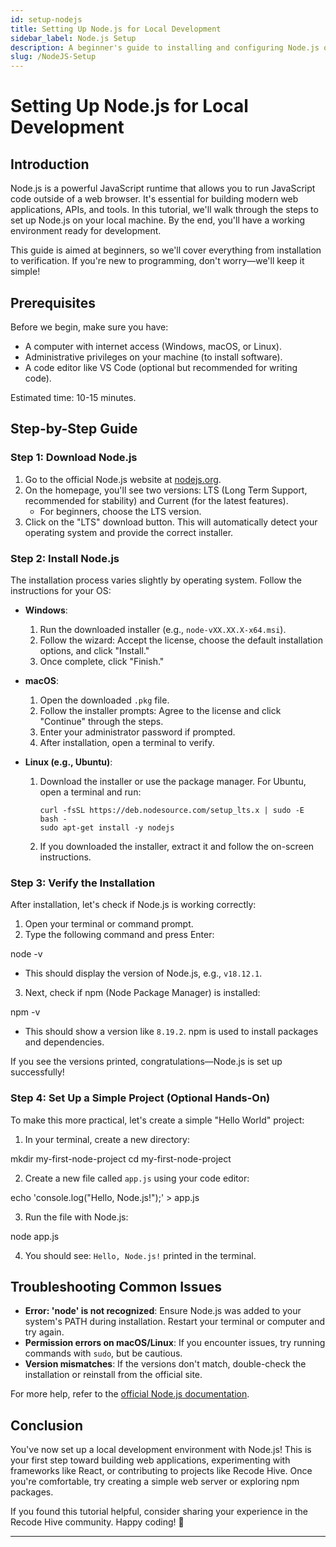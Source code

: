 ```yaml
---
id: setup-nodejs
title: Setting Up Node.js for Local Development
sidebar_label: Node.js Setup
description: A beginner's guide to installing and configuring Node.js on your local machine.
slug: /NodeJS-Setup
---
```


# Setting Up Node.js for Local Development

## Introduction
Node.js is a powerful JavaScript runtime that allows you to run JavaScript code outside of a web browser. It's essential for building modern web applications, APIs, and tools. In this tutorial, we'll walk through the steps to set up Node.js on your local machine. By the end, you'll have a working environment ready for development.

This guide is aimed at beginners, so we'll cover everything from installation to verification. If you're new to programming, don't worry—we'll keep it simple!

## Prerequisites
Before we begin, make sure you have:
- A computer with internet access (Windows, macOS, or Linux).
- Administrative privileges on your machine (to install software).
- A code editor like VS Code (optional but recommended for writing code).

Estimated time: 10-15 minutes.

## Step-by-Step Guide

### Step 1: Download Node.js
1. Go to the official Node.js website at [nodejs.org](https://nodejs.org).
2. On the homepage, you'll see two versions: LTS (Long Term Support, recommended for stability) and Current (for the latest features).
   - For beginners, choose the LTS version.
3. Click on the "LTS" download button. This will automatically detect your operating system and provide the correct installer.

### Step 2: Install Node.js
The installation process varies slightly by operating system. Follow the instructions for your OS:

- **Windows**:
  1. Run the downloaded installer (e.g., `node-vXX.XX.X-x64.msi`).
  2. Follow the wizard: Accept the license, choose the default installation options, and click "Install."
  3. Once complete, click "Finish."

- **macOS**:
  1. Open the downloaded `.pkg` file.
  2. Follow the installer prompts: Agree to the license and click "Continue" through the steps.
  3. Enter your administrator password if prompted.
  4. After installation, open a terminal to verify.

- **Linux (e.g., Ubuntu)**:
  1. Download the installer or use the package manager. For Ubuntu, open a terminal and run:
     ```
     curl -fsSL https://deb.nodesource.com/setup_lts.x | sudo -E bash -
     sudo apt-get install -y nodejs
     ```
  2. If you downloaded the installer, extract it and follow the on-screen instructions.

### Step 3: Verify the Installation
After installation, let's check if Node.js is working correctly:
1. Open your terminal or command prompt.
2. Type the following command and press Enter:

node -v

- This should display the version of Node.js, e.g., `v18.12.1`.
3. Next, check if npm (Node Package Manager) is installed:

npm -v

- This should show a version like `8.19.2`. npm is used to install packages and dependencies.

If you see the versions printed, congratulations—Node.js is set up successfully!

### Step 4: Set Up a Simple Project (Optional Hands-On)
To make this more practical, let's create a simple "Hello World" project:
1. In your terminal, create a new directory:

mkdir my-first-node-project cd my-first-node-project

2. Create a new file called `app.js` using your code editor:

echo 'console.log("Hello, Node.js!");' > app.js

3. Run the file with Node.js:

node app.js

4. You should see: `Hello, Node.js!` printed in the terminal.

## Troubleshooting Common Issues
- **Error: 'node' is not recognized**: Ensure Node.js was added to your system's PATH during installation. Restart your terminal or computer and try again.
- **Permission errors on macOS/Linux**: If you encounter issues, try running commands with `sudo`, but be cautious.
- **Version mismatches**: If the versions don't match, double-check the installation or reinstall from the official site.

For more help, refer to the [official Node.js documentation](https://nodejs.org/en/docs/).

## Conclusion
You've now set up a local development environment with Node.js! This is your first step toward building web applications, experimenting with frameworks like React, or contributing to projects like Recode Hive. Once you're comfortable, try creating a simple web server or exploring npm packages.

If you found this tutorial helpful, consider sharing your experience in the Recode Hive community. Happy coding! 🚀

---